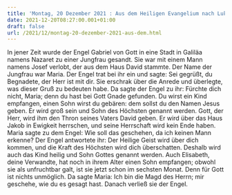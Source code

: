 ```yaml
---
title: 'Montag, 20 Dezember 2021 : Aus dem Heiligen Evangelium nach Lukas - Lk 1,26-38.'
date: 2021-12-20T08:27:00.001+01:00
draft: false
url: /2021/12/montag-20-dezember-2021-aus-dem.html
---
```


In jener Zeit wurde der Engel Gabriel von Gott in eine Stadt in Galiläa namens Nazaret zu einer Jungfrau gesandt. Sie war mit einem Mann namens Josef verlobt, der aus dem Haus David stammte. Der Name der Jungfrau war Maria. Der Engel trat bei ihr ein und sagte: Sei gegrüßt, du Begnadete, der Herr ist mit dir. Sie erschrak über die Anrede und überlegte, was dieser Gruß zu bedeuten habe. Da sagte der Engel zu ihr: Fürchte dich nicht, Maria; denn du hast bei Gott Gnade gefunden. Du wirst ein Kind empfangen, einen Sohn wirst du gebären: dem sollst du den Namen Jesus geben. Er wird groß sein und Sohn des Höchsten genannt werden. Gott, der Herr, wird ihm den Thron seines Vaters David geben. Er wird über das Haus Jakob in Ewigkeit herrschen, und seine Herrschaft wird kein Ende haben. Maria sagte zu dem Engel: Wie soll das geschehen, da ich keinen Mann erkenne? Der Engel antwortete ihr: Der Heilige Geist wird über dich kommen, und die Kraft des Höchsten wird dich überschatten. Deshalb wird auch das Kind heilig und Sohn Gottes genannt werden. Auch Elisabeth, deine Verwandte, hat noch in ihrem Alter einen Sohn empfangen; obwohl sie als unfruchtbar galt, ist sie jetzt schon im sechsten Monat. Denn für Gott ist nichts unmöglich. Da sagte Maria: Ich bin die Magd des Herrn; mir geschehe, wie du es gesagt hast. Danach verließ sie der Engel.